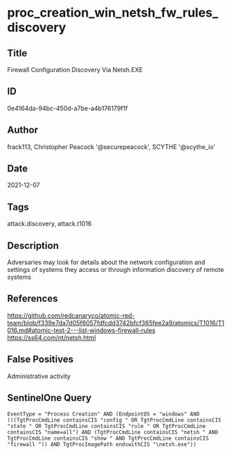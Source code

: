 # proc_creation_win_netsh_fw_rules_discovery

## Title
Firewall Configuration Discovery Via Netsh.EXE

## ID
0e4164da-94bc-450d-a7be-a4b176179f1f

## Author
frack113, Christopher Peacock '@securepeacock', SCYTHE '@scythe_io'

## Date
2021-12-07

## Tags
attack.discovery, attack.t1016

## Description
Adversaries may look for details about the network configuration and settings of systems they access or through information discovery of remote systems

## References
https://github.com/redcanaryco/atomic-red-team/blob/f339e7da7d05f6057fdfcdd3742bfcf365fee2a9/atomics/T1016/T1016.md#atomic-test-2---list-windows-firewall-rules
https://ss64.com/nt/netsh.html

## False Positives
Administrative activity

## SentinelOne Query
```
EventType = "Process Creation" AND (EndpointOS = "windows" AND (((TgtProcCmdLine containsCIS "config " OR TgtProcCmdLine containsCIS "state " OR TgtProcCmdLine containsCIS "rule " OR TgtProcCmdLine containsCIS "name=all") AND (TgtProcCmdLine containsCIS "netsh " AND TgtProcCmdLine containsCIS "show " AND TgtProcCmdLine containsCIS "firewall ")) AND TgtProcImagePath endswithCIS "\netsh.exe"))

```